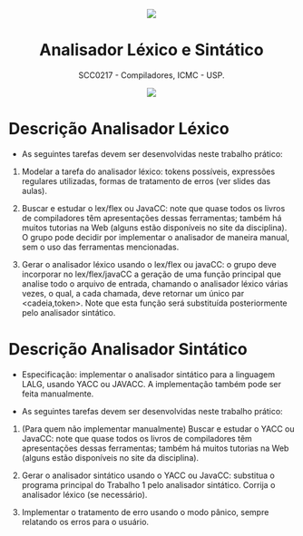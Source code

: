 <p align="center">
  <img src="https://media.giphy.com/media/NAcNfRrU6f2bC/giphy.gif"/>
  <h1 align="center">Analisador Léxico e Sintático </h1>
  <p align="center"> SCC0217 - Compiladores, ICMC - USP.</p>
</p>

<p align="center">
  <img src="http://ForTheBadge.com/images/badges/made-with-c.svg"/>
</p>

# Descrição Analisador Léxico

* As seguintes tarefas devem ser desenvolvidas neste trabalho prático:

1. Modelar a tarefa do analisador léxico: tokens possíveis, expressões regulares utilizadas, formas de tratamento de erros (ver slides das aulas).

2. Buscar e estudar o lex/flex ou JavaCC: note que quase todos os livros de compiladores têm apresentações dessas ferramentas; também há muitos tutorias na Web (alguns estão disponíveis no site da disciplina). O grupo pode decidir por implementar o analisador de maneira manual, sem o uso das ferramentas mencionadas.

3. Gerar o analisador léxico usando o lex/flex ou javaCC: o grupo deve incorporar no lex/flex/javaCC a geração de uma função principal que analise todo o arquivo de entrada, chamando o analisador léxico várias vezes, o qual, a cada chamada, deve retornar um único par <cadeia,token>. Note que esta função será substituída posteriormente pelo analisador sintático.



# Descrição Analisador Sintático

* Especificação: implementar o analisador sintático para a linguagem LALG, usando YACC ou JAVACC. A implementação também pode ser feita manualmente.

* As seguintes tarefas devem ser desenvolvidas neste trabalho prático:

1. (Para quem não implementar manualmente) Buscar e estudar o YACC ou JavaCC: note que quase todos os livros de compiladores têm apresentações dessas ferramentas; também há muitos tutorias na Web (alguns estão disponíveis no site da disciplina).

2. Gerar o analisador sintático usando o YACC ou JavaCC: substitua o programa principal do Trabalho 1 pelo analisador sintático. Corrija o analisador léxico (se necessário).

3. Implementar o tratamento de erro usando o modo pânico, sempre relatando os erros para o usuário.

